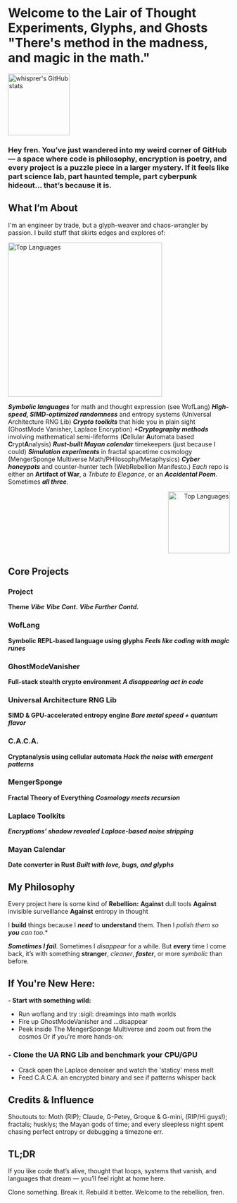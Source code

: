# Welcome to the Lair of Thought Experiments, Glyphs, and Ghosts "There's method in the madness, and magic in the math."


<p align="right">
</p>
<a href="https://github.com/whisprer/github-readme-stats">
<img
height="140"
src="https://github-readme-stats.vercel.app/api?username=whisprer&show=reviews,discussions_started,discussions_answered,prs_merged,prs_merged_percentage&show_icons=true&theme=tokyonight&layout=compact&show_icons=true&bg_color=00000000"
alt="whisprer's GitHub stats"
/>
</a>

### Hey fren. You’ve just wandered into my weird corner of GitHub — a space where code is philosophy, encryption is poetry, and every project is a puzzle piece in a larger mystery. If it feels like part science lab, part haunted temple, part cyberpunk hideout… that’s because it is.

## What I’m About
I'm an engineer by trade, but a glyph-weaver and chaos-wrangler by passion. I build stuff that skirts edges and explores of:

<p align="left">
<a href="https://github.com/whisprer/convoychat">
<img
height="350"
src="https://github-readme-stats.vercel.app/api/top-langs?username=whisprer&layout=compact&langs_count=8&exclude_repo=repo9,repo12,repo13,repo14,repo15,repo16,repo17,repo18,repo20,repo21,repo22,repo23,repo24,repo25,repo26,repo27,repo28,29,repo30,repo31,repo32,repo33,repo34,repo35,repo36,repo37,repo38,repo39,repo40,repo41repo42,repo43,repo44,repo45,repo46,repo47,repo48,repo49,repo50,repo51,repo52,repo53,repo54,repo55,repo56,repo57,repo58,repo59,repo60,repo74,repo76,repo87,repo88,repo89,repo90,repo92,repo94,95,97,99,repo100,repo102,repo105,repo107,repo112,repo113,repo118,repo121,repo123,repo124,repo125,repo126,repo127,repo128,repo129,repo130,repo131,repo132,repo133,repo134,repo135,repo136,repo137,repo138,repo139,repo140,repo141,repo142,repo143,repo144,repo145,repo146,repo147,repo147,repo148,repo149,repo150,repo151,repo152,repo153,repo154,repo155,repo156,repo157,repo158,repo159,repo160,repo161,repo162,repo163,repo164,repo165,repo166,repo167,repo168,repo169,repo170,repo171,repo172,repo173,repo174,repo175,repo176,repo177,repo178,repo179,repo180,repo181,repo182,repo182,repo183,repo184,repo185,repo186,repo187,repo188,repo189,repo190,repo191,repo192,repo193,repo194,repo195,repo196,repo197,repo198,repo199,repo200,repo201,repo202,repo203,repo204,repo205,repo206,repo207,repo208,repo209,repo210,repo211,repo212,repo213,repo214,repo216,repo222,repo225,repo226,repo229,repo230,repo231,repo233,repo234,repo238,repo241,repo243,repo244,repo245,repo246,repo247,repo248,repo249,repo243,repo246,repo249,repo252,repo253,repo254,repo255,repo256,repo267,repo258,repo259,repo260,repo261,repo262,repo263,repo264,repo265,repo266,repo267,repo268,repo269,repo270,repo271,repo272,repo273,repo274,repo275,repo276,repo277,repo278,repo279,repo280,repo281,repo282,repo283,repo284,repo285,repo286,repo287,repo288,repo289,repo290,repo291,repo292,repo293,repo294,repo295,repo296,repo305,repo306,repo307,repo308,repo309,repo310,repo311,repo312,repo313,repo314,repo315,repo316,repo317,repo318,repo319,repo321,repo325,repo326,repo328,repo329,repo330,repo332,repo333,11111111111=language0,language1,language2,language5,language6,language7&card_width=300&show_icons=true&theme=tokyonight&bg_color=00000000"
alt="Top Languages"
/>
</a>
</p>

**_Symbolic languages_** for math and thought expression (see WofLang)
**_High-speed, SIMD-optimized randomness_** and entropy systems (Universal Architecture RNG Lib)
**_Crypto toolkits_** that hide you in plain sight (GhostMode Vanisher, Laplace Encryption)
**_+Cryptography methods_** involving mathematical semi-lifeforms (**C**ellular **A**utomata based **C**rypt**A**nalysis)
**_Rust-built Mayan calendar_** timekeepers (just because I could)
**_Simulation experiments_** in fractal spacetime cosmology (MengerSponge Multiverse Math/PHilosophy/Metaphysics)
**_Cyber honeypots_** and counter-hunter tech (WebRebellion Manifesto.)
*Each* repo is either an **Artifact of War**, a _Tribute to Elegance_, or an _**Accidental Poem**_. Sometimes **_all three_**.

<p align="right">
<a href="https://github.com/whisprer/github-readme-stats">
<img
height="140"
src="https://github-readme-stats.vercel.app/api/top-langs/?username=whisprer&exclude_repo=repo9,repo12,repo13,repo14,repo15,repo16,repo17,repo18,repo20,repo21,repo22,repo23,repo24,repo25,repo26,repo27,repo28,29,repo30,repo31,repo32,repo33,repo34,repo35,repo36,repo37,repo38,repo39,repo40,repo41repo42,repo43,repo44,repo45,repo46,repo47,repo48,repo49,repo50,repo51,repo52,repo53,repo54,repo55,repo56,repo57,repo58,repo59,repo60,repo74,repo76,repo87,repo88,repo89,repo90,repo92,repo94,95,97,99,repo100,repo102,repo105,repo107,repo112,repo113,repo118,repo121,repo123,repo124,repo125,repo126,repo127,repo128,repo129,repo130,repo131,repo132,repo133,repo134,repo135,repo136,repo137,repo138,repo139,repo140,repo141,repo142,repo143,repo144,repo145,repo146,repo147,repo147,repo148,repo149,repo150,repo151,repo152,repo153,repo154,repo155,repo156,repo157,repo158,repo159,repo160,repo161,repo162,repo163,repo164,repo165,repo166,repo167,repo168,repo169,repo170,repo171,repo172,repo173,repo174,repo175,repo176,repo177,repo178,repo179,repo180,repo181,repo182,repo182,repo183,repo184,repo185,repo186,repo187,repo188,repo189,repo190,repo191,repo192,repo193,repo194,repo195,repo196,repo197,repo198,repo199,repo200,repo201,repo202,repo203,repo204,repo205,repo206,repo207,repo208,repo209,repo210,repo211,repo212,repo213,repo214,repo216,repo222,repo225,repo226,repo229,repo230,repo231,repo233,repo234,repo238,repo241,repo243,repo244,repo245,repo246,repo247,repo248,repo249,repo243,repo246,repo249,repo252,repo253,repo254,repo255,repo256,repo267,repo258,repo259,repo260,repo261,repo262,repo263,repo264,repo265,repo266,repo267,repo268,repo269,repo270,repo271,repo272,repo273,repo274,repo275,repo276,repo277,repo278,repo279,repo280,repo281,repo282,repo283,repo284,repo285,repo286,repo287,repo288,repo289,repo290,repo291,repo292,repo293,repo294,repo295,repo296,repo305,repo306,repo307,repo308,repo309,repo310,repo311,repo312,repo313,repo314,repo315,repo316,repo317,repo318,repo319,repo321,repo325,repo326,repo328,repo329,repo330,repo332,repo333,11111111111=language0,language1,language2,language5,language6,language7,&show_icons=true&show_icons=true&theme=tokyonight&show_icons=true&bg_color=00000000&layout=compact"
alt="Top Languages"
/>
</a>
</p>

## **Core Projects**
### Project
**Theme**                                            **_Vibe_**
**_Vibe Cont._**                                     **_Vibe Further Contd._**

### WofLang
**Symbolic REPL-based language using glyphs**        **_Feels like coding with magic runes_**

### GhostModeVanisher
**Full-stack stealth crypto environment**            **_A disappearing act in code_**

### Universal Architecture RNG Lib
**SIMD & GPU-accelerated entropy engine**            **_Bare metal speed + quantum flavor_**

### C.A.C.A.
**Cryptanalysis using cellular automata**            **_Hack the noise with emergent patterns_**

### MengerSponge
**Fractal Theory of Everything**                     **_Cosmology meets recursion_**

### Laplace Toolkits                                  
**_Encryptions’ shadow revealed_**                   **_Laplace-based noise stripping_**

### Mayan Calendar
**Date converter in Rust**                           **_Built with love, bugs, and glyphs_**

## My Philosophy
Every project here is some kind of **Rebellion:**
**Against** dull tools
**Against** invisible surveillance
**Against** entropy in thought

I **build** things because I _**need**_ to **understand** them. Then I **polish* them so _**you**_ can too.**

_**Sometimes I fail**_. Sometimes I _disappear_ for a while. But **every** time I come back, it’s with something **stranger**, _cleaner_, _**faster**_, or more _*symbolic*_ than before.

## If You're New Here:
**- Start with something wild:**
- Run woflang and try :sigil: dreamings into math worlds
- Fire up GhostModeVanisher and ...disappear
- Peek inside The MengerSponge Multiverse and zoom out from the cosmos
Or if you're more hands-on:

### - Clone the **UA** RNG Lib and benchmark your CPU/GPU
- Crack open the Laplace denoiser and watch the 'staticy' mess melt
- Feed C.A.C.A. an encrypted binary and see if patterns whisper back

## Credits & Influence
Shoutouts to: Moth (RIP); Claude, G-Petey, Groque & G-mini, (RIP/Hi guys!); fractals; husklys; the Mayan gods of time; and every sleepless night spent chasing perfect entropy or debugging a timezone err.

## TL;DR
If you like code that’s alive, thought that loops, systems that vanish, and languages that dream — you’ll feel right at home here.

Clone something. Break it. Rebuild it better.
Welcome to the rebellion, fren.
